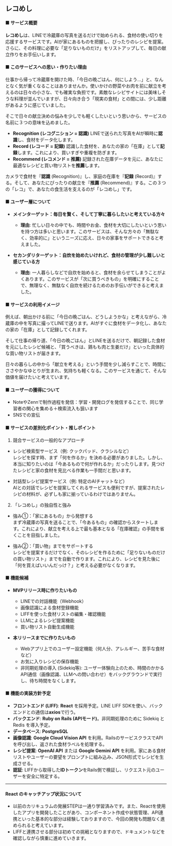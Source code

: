 ## レコめし

#### ■ サービス概要

**レコめし**は、LINEで冷蔵庫の写真を送るだけで始められる、食材の使い切りを応援するサービスです。AIが家にあるものを把握し、ぴったりのレシピを提案。さらに、その料理に必要な「足りないものだけ」をリストアップして、毎日の献立作りをお手伝いします。

#### ■ このサービスへの思い・作りたい理由

仕事から帰って冷蔵庫を開けた時、「今日の晩ごはん、何にしよう…」と、なんとなく気が重くなることはありませんか。使いかけの野菜やお肉を前に献立を考えるのは日々の小さな、でも確実な負担です。素敵なレシピサイトには美味しそうな料理が並んでいますが、日々向き合う「現実の食材」との間には、少し距離があるように感じていました。

そこで日々の献立決めの悩みを少しでも軽くしたいという思いから、サービスの名前に３つの意味を込めました。

* **Recognition (レコグニション = 認識)**
    LINEで送られた写真をAIが瞬時に**認識**し、食材をデータ化します。
* **Record (レコード = 記録)**
    認識した食材を、あなたの家の「在庫」として**記録**します。これにより、買いすぎや重複を防ぎます。
* **Recommend (レコメンド = 推薦)**
    記録された在庫データを元に、あなたに最適なレシピと買い物リストを**推薦**します。

カメラで食材を『**認識** (Recognition)』し、家庭の在庫を『**記録** (Record)』する。そして、あなたにぴったりの献立を『**推薦** (Recommend)』する。この３つの「レコ」で、あなたの食生活を支えるのが「レコめし」です。

#### ■ ユーザー層について

* **メインターゲット：毎日を賢く、そして丁寧に暮らしたいと考えている方々**
    * **理由**: 忙しい日々の中でも、時間やお金、食材を大切にしたいという思いを持つ方は多いと思います。このサービスは、そんな方々の「無駄なく、効率的に」というニーズに応え、日々の家事をサポートできると考えました。

* **セカンダリターゲット：自炊を始めたいけれど、食材の管理が少し難しいと感じている方**
    * **理由**: 一人暮らしなどで自炊を始めると、食材を余らせてしまうことがよくあります。このサービスが「次に買うべきもの」を明確にすることで、無理なく、無駄なく自炊を続けるためのお手伝いができると考えました。

#### ■ サービスの利用イメージ

例えば、朝出かける前に「今日の晩ごはん、どうしようかな」と考えながら、冷蔵庫の中を写真に撮ってLINEで送ります。AIがすぐに食材をデータ化し、あなたの家の「在庫」として記録してくれます。

そして仕事の帰り道、「今日の晩ごはん」とLINEを送るだけで、朝記録した食材を元にしたレシピ候補と、「買うべきは、鶏もも肉と生姜だけ」といった具体的な買い物リストが届きます。

日々の暮らしの中から「献立を考える」という手間を少し減らすことで、時間にささやかなゆとりが生まれ、気持ちも軽くなる。このサービスを通じて、そんな価値を届けたいと考えています。

#### ■ ユーザーの獲得について

* NoteやZennで制作過程を発信：学習・開発ログを発信することで、同じ学習者の関心を集める＋検索流入も狙います
* SNSでの宣伝

#### ■ サービスの差別化ポイント・推しポイント

1. 競合サービスの一般的なアプローチ

* レシピ検索型サービス（例: クックパッド、クラシルなど）  
レシピを探す時、まず「何を作るか」を決める必要がありました。しかし、本当に知りたいのは「今あるもので何が作れるか」だったりします。見つけたレシピと家の食材を見比べる作業も一手間だと思います。

* 対話型レシピ提案サービス（例: 特定のAIチャットなど）  
AIとの対話でレシピを提案してくれるサービスも便利ですが、提案されたレシピの材料が、必ずしも家に揃っているわけではありません。

2. 「レコめし」の独自性と強み

* 強み①：「家にあるもの」から発想する  
まず冷蔵庫の写真を送ることで、「今あるもの」の確認からスタートします。これにより、献立を考える上で最も基本となる「在庫確認」の手間を省くことを目指しました。

* 強み②：「買い物」までをサポートする  
レシピを提案するだけでなく、そのレシピを作るために「足りないものだけの買い物リスト」までを自動で作ります。これにより、レシピを見た後に「何を買えばいいんだっけ？」と考える必要がなくなります。

#### ■ 機能候補

* **MVPリリース時に作りたいもの**
    * LINEでの対話機能（Webhook）
    * 画像認識による食材登録機能
    * LIFFを使った食材リストの編集・確認機能
    * LLMによるレシピ提案機能
    * 買い物リスト自動生成機能

* **本リリースまでに作りたいもの**
    * Webアプリ上でのユーザー設定機能（何人分、アレルギー、苦手な食材など）
    * お気に入りレシピの保存機能
    * 非同期処理の導入 (Sidekiq等): ユーザー体験向上のため、時間のかかるAPI通信（画像認識、LLMへの問い合わせ）をバックグラウンドで実行し、待ち時間をなくします。


#### ■ 機能の実装方針予定

* **フロントエンド (LIFF)**: **React** を採用予定。LINE LIFF SDKを使い、バックエンドとの通信は**axios**で行う。
* **バックエンド**: **Ruby on Rails (APIモード)**。非同期処理のために Sidekiq と Redis を導入予定。
* **データベース**: **PostgreSQL**
* **画像認識**: **Google Cloud Vision API** を利用。RailsのサービスクラスでAPIを呼び出し、返された食材ラベルを処理する。
* **レシピ提案**: **OpenAI API** または **Google Gemini API** を利用。家にある食材リストやユーザーの要望をプロンプトに組み込み、JSON形式でレシピを生成させる。
* **認証**: LIFFから取得した**IDトークン**をRails側で検証し、リクエスト元のユーザーを安全に特定する。

---

#### React のキャッチアップ状況について

* 以前のカリキュラムの発展STEPは一通り学習済みです。また、Reactを使用したアプリを開発したことがあり、コンポーネント作成や状態管理、API連携といった基本的な部分は経験しておりますので、今回の開発も問題なく進められると考えています。
* LIFFと連携させる部分は初めての挑戦となりますので、ドキュメントなどを確認しながら慎重に進めていきます。